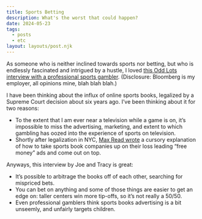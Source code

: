 ```yaml
---
title: Sports Betting
description: What's the worst that could happen?
date: 2024-05-23
tags:
  - posts
  - etc
layout: layouts/post.njk
---
```


As someone who is neither inclined towards sports nor betting, but who is endlessly fascinated and intrigued by a hustle, I loved [this Odd Lots interview with a professional sports gambler](https://omny.fm/shows/odd-lots/how-a-professional-sports-bettor-really-makes-mone). (Disclosure: Bloomberg is my employer, all opinions mine, blah blah blah.)

I have been thinking about the influx of online sports books, legalized by a Supreme Court decision about six years ago. I’ve been thinking about it for two reasons:
- To the extent that I am ever near a television while a game is on, it’s impossible to miss the advertising, marketing, and extent to which gambling has oozed into the experience of sports on television. 
- Shortly after legalization in NYC, [Max Read wrote](https://maxread.substack.com/p/i-made-3000-gambling-from-home) a cursory explanation of how to take sports book companies up on their loss leading “free money” ads and come out on top. 

Anyways, this interview by Joe and Tracy is great:
- It’s possible to arbitrage the books off of each other, searching for mispriced bets. 
- You can bet on anything and some of those things are easier to get an edge on: taller centers win more tip-offs, so it’s not really a 50/50. 
- Even professional gamblers think sports books advertising is a bit unseemly, and unfairly targets children. 